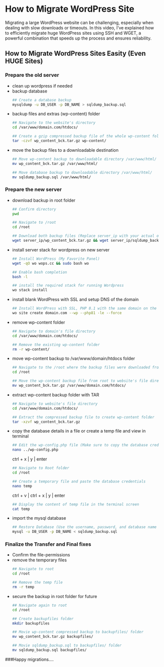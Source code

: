 # How to Migrate WordPress Site
Migrating a large WordPress website can be challenging, especially when dealing with slow downloads or timeouts. 
In this video, I’ve explained how to efficiently migrate huge WordPress sites using SSH and WGET, a powerful combination that speeds up the process and ensures reliability.

## How to Migrate WordPress Sites Easity (Even HUGE Sites)

### Prepare the old server
- clean up wordpress if needed
- backup database
   ```bash
   ## Create a database backup
   mysqldump -u DB_USER -p DB_NAME > sqldump_backup.sql
   ```
- backup files and extras (wp-content) folder
   ```bash
   ## Navigate to the website's directory
   cd /var/www/domain.com/htdocs/
   ```
   ```bash
   ## Create a gzip compressed backup file of the whole wp-content folder
   tar -czvf wp_content_bck.tar.gz wp-content/
   ```
- move the backup files to a downloadable destination
   ```bash
   ## Move wp-content backup to downloadable directory /var/www/html/
   mv wp_content_bck.tar.gz /var/www/html/
   ```
   ```bash
   ## Move database backup to downloadable directory /var/www/html/
   mv sqldump_backup.sql /var/www/html/
   ```

### Prepare the new server
- download backup in root folder
  ```bash
  ## Confirm directory
  pwd
  ```
  ```bash
  ## Navigate to /root
  cd /root
  ```
  ```bash
  ## Download both backup files (Replace server_ip with your actual old-server IP address)
  wget server_ip/wp_content_bck.tar.gz && wget server_ip/sqldump_backup.sql
  ```
- install server stack for wordpress on new server
  ```bash
  ## Install WordPress (My Favorite Panel)
  wget -qO wo wops.cc && sudo bash wo
  ```
  ```bash
  ## Enable bash completion
  bash -l
  ```
  ```bash
  ## install the required stack for running Wordpress
  wo stack install
  ```
- install blank WordPress with SSL and setup DNS of the domain
  ```bash
  ## Install WordPress with SSL, PHP 8.1 with the same domain on the new server
  wo site create domain.com --wp --php81 -le --force
  ```
- remove wp-content folder
  ```bash
  ## Navigate to domain's file directory
  cd /var/www/domain.com/htdocs/
  ```
  ```bash
  ## Remove the existing wp-content folder
  rm -r wp-content/
  ```
- move wp-content backup to /var/www/domain/htdocs folder
  ```bash
  ## Navigate to the /root where the backup files were downloaded from old-server
  cd /root
  ```
  ```bash
  ## Move the wp-content backup file from root to website's file directory
  mv wp_content_bck.tar.gz /var/www/domain.com/htdocs/
  ```
- extract wp-content backup folder with TAR
  ```bash
  ## Navigate to website's file directory
  cd /var/www/domain.com/htdocs/
  ```
  ```bash
  ## Extract the compressed backup file to create wp-content folder
  tar -xzvf wp_content_bck.tar.gz
  ```
- copy the database details in a file or create a temp file and view in terminal
  ```bash
  ## Edit the wp-config.php file (Make sure to copy the database credentials)
  nano ../wp-config.php
  ```
   ctrl + x | y | enter
  ```bash
  ## Navigate to Root folder
  cd /root
  ```
  ```bash
  ## Create a temporary file and paste the database credentials
  nano temp
  ```
   ctrl + v | ctrl + x | y | enter
  ```bash
  ## Display the content of temp file in the terminal screen
  cat temp
  ```
- import the mysql database
  ```bash
  ## Restore Database (Use the username, password, and database name displayed in the terminal screen)
  mysql -u DB_USER -p DB_NAME < sqldump_backup.sql
  ```
### Finalize the Transfer and Final fixes

- Confirm the file-permissions
- remove the temporary files
  ```bash
  ## Navigate to root
  cd /root
  ```
  ```bash
  ## Remove the temp file
  rm -r temp
  ```
- secure the backup in root folder for future
  ```bash
  ## Navigate again to root
  cd /root
  ```
  ```bash
  ## Create backupfiles folder
  mkdir backupfiles
  ```
  ```bash
  ## Movie wp-content compressed backup to backupfiles/ folder
  mv wp_content_bck.tar.gz backupfiles/
  ```
  ```bash
  ## Movie sqldump_backup.sql to backupfiles/ folder
  mv sqldump_backup.sql backupfiles/
  ```

###Happy migrations....
